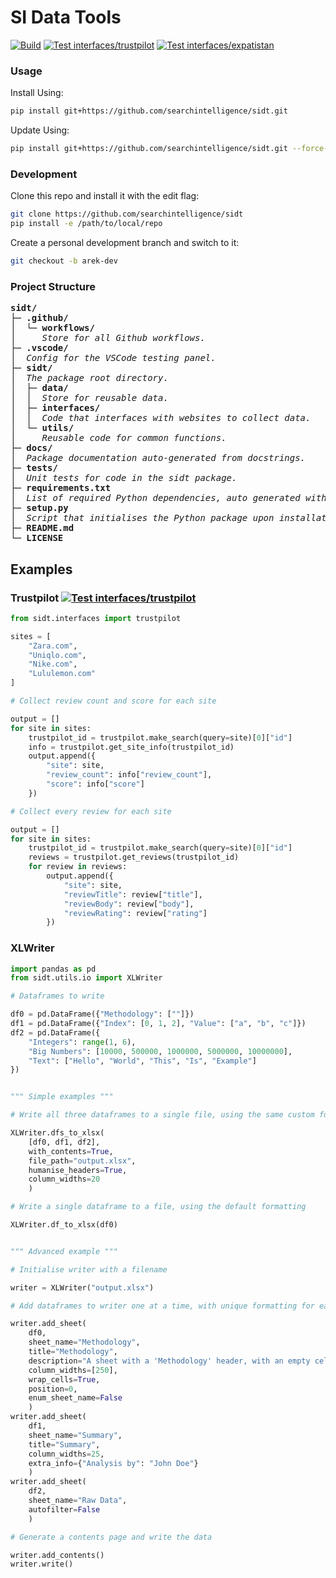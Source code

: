 # SI Data Tools

[![Build](https://github.com/searchintelligence/sidt/actions/workflows/build.yml/badge.svg)](https://github.com/searchintelligence/sidt/actions/workflows/build.yml)
[![Test interfaces/trustpilot](https://github.com/searchintelligence/sidt/actions/workflows/test-trustpilot.yml/badge.svg)](https://github.com/searchintelligence/sidt/actions/workflows/test-trustpilot.yml)
[![Test interfaces/expatistan](https://github.com/searchintelligence/sidt/actions/workflows/test-expatistan.yml/badge.svg)](https://github.com/searchintelligence/sidt/actions/workflows/test-expatistan.yml)

### Usage

Install Using:
```bash
pip install git+https://github.com/searchintelligence/sidt.git
```

Update Using:
```bash
pip install git+https://github.com/searchintelligence/sidt.git --force-reinstall --no-deps
```

### Development

Clone this repo and install it with the edit flag:
```bash
git clone https://github.com/searchintelligence/sidt
pip install -e /path/to/local/repo
```

Create a personal development branch and switch to it:
```bash
git checkout -b arek-dev
```

### Project Structure

<pre>
<b>sidt/</b>
├─ <b>.github/</b>
│  └─ <b>workflows/</b>
│     <i>Store for all Github workflows.</i>
├─ <b>.vscode/</b>
│  <i>Config for the VSCode testing panel.</i>
├─ <b>sidt/</b>
│  <i>The package root directory.</i>
│  ├─ <b>data/</b>
│  │  <i>Store for reusable data.</i>
│  ├─ <b>interfaces/</b>
│  │  <i>Code that interfaces with websites to collect data.</i>
│  └─ <b>utils/</b>
│     <i>Reusable code for common functions.</i>
├─ <b>docs/</b>
│  <i>Package documentation auto-generated from docstrings.</i>
├─ <b>tests/</b>
│  <i>Unit tests for code in the sidt package.</i>
├─ <b>requirements.txt</b>
│  <i>List of required Python dependencies, auto generated with pipreqs.</i>
├─ <b>setup.py</b>
│  <i>Script that initialises the Python package upon installation.</i>
├─ <b>README.md</b>
└─ <b>LICENSE</b>
</pre>

## Examples

### Trustpilot [![Test interfaces/trustpilot](https://github.com/searchintelligence/sidt/actions/workflows/test-trustpilot.yml/badge.svg)](https://github.com/searchintelligence/sidt/actions/workflows/test-trustpilot.yml)

```python
from sidt.interfaces import trustpilot

sites = [
    "Zara.com",
    "Uniqlo.com",
    "Nike.com",
    "Lululemon.com"
]

# Collect review count and score for each site

output = []
for site in sites:
    trustpilot_id = trustpilot.make_search(query=site)[0]["id"]
    info = trustpilot.get_site_info(trustpilot_id)
    output.append({
        "site": site,
        "review_count": info["review_count"],
        "score": info["score"]
    })

# Collect every review for each site

output = []
for site in sites:
    trustpilot_id = trustpilot.make_search(query=site)[0]["id"]
    reviews = trustpilot.get_reviews(trustpilot_id)
    for review in reviews:
        output.append({
            "site": site,
            "reviewTitle": review["title"],
            "reviewBody": review["body"],
            "reviewRating": review["rating"]
        })
```

### XLWriter

```python
import pandas as pd
from sidt.utils.io import XLWriter

# Dataframes to write

df0 = pd.DataFrame({"Methodology": [""]})
df1 = pd.DataFrame({"Index": [0, 1, 2], "Value": ["a", "b", "c"]})
df2 = pd.DataFrame({
    "Integers": range(1, 6),
    "Big Numbers": [10000, 500000, 1000000, 5000000, 10000000],
    "Text": ["Hello", "World", "This", "Is", "Example"]
})


""" Simple examples """

# Write all three dataframes to a single file, using the same custom formatting for all sheets

XLWriter.dfs_to_xlsx(
    [df0, df1, df2],
    with_contents=True,
    file_path="output.xlsx",
    humanise_headers=True,
    column_widths=20
    )

# Write a single dataframe to a file, using the default formatting

XLWriter.df_to_xlsx(df0)


""" Advanced example """

# Initialise writer with a filename

writer = XLWriter("output.xlsx")

# Add dataframes to writer one at a time, with unique formatting for each sheet

writer.add_sheet(
    df0, 
    sheet_name="Methodology", 
    title="Methodology", 
    description="A sheet with a 'Methodology' header, with an empty cell to manually write a methodology into."
    column_widths=[250],
    wrap_cells=True,
    position=0,
    enum_sheet_name=False
    )
writer.add_sheet(
    df1, 
    sheet_name="Summary", 
    title="Summary",
    column_widths=25, 
    extra_info={"Analysis by": "John Doe"}
    )
writer.add_sheet(
    df2, 
    sheet_name="Raw Data", 
    autofilter=False
    )

# Generate a contents page and write the data

writer.add_contents()
writer.write()
```